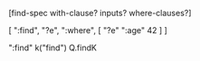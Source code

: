 [find-spec with-clause? inputs? where-clauses?]

[ ":find", "?e",
  ":where", [ "?e" ":age" 42 ] ]

":find"
k("find")
Q.findK
